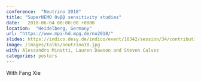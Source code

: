 ```yaml
---
conference:  "Neutrino 2018"
title: "SuperNEMO 0νββ sensitivity studies"
date:   2018-06-04 00:00:00 +0000
location:  "Heidelberg, Germany"
url: "https://www.mpi-hd.mpg.de/nu2018/"
slides: https://indico.desy.de/indico/event/18342/session/34/contribution/219/material/slides/1.pdf
image: /images/talks/neutrino18.jpg
with: Alessandro Minotti, Lauren Dawson and Steven Calvez
categories: posters
---
```

With Fang Xie

